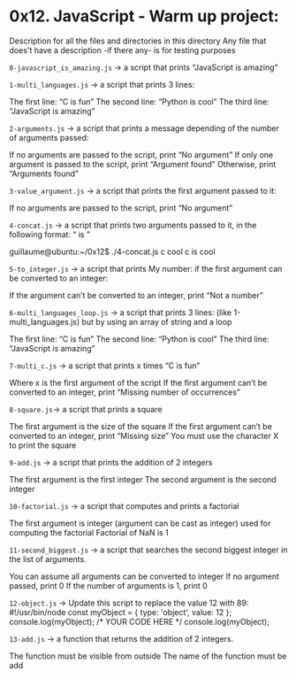 
# 0x12. JavaScript - Warm up project:

[](https://github.com/alaahamed1/alx-higher_level_programming/tree/main/0x12-javascript-warm_up#0x12-javascript---warm-up-project)

Description for all the files and directories in this directory Any file that does't have a description -if there any- is for testing purposes

`0-javascript_is_amazing.js`  -> a script that prints “JavaScript is amazing”

`1-multi_languages.js`  -> a script that prints 3 lines:

The first line: “C is fun” The second line: “Python is cool” The third line: “JavaScript is amazing”

`2-arguments.js`  -> a script that prints a message depending of the number of arguments passed:

If no arguments are passed to the script, print “No argument” If only one argument is passed to the script, print “Argument found” Otherwise, print “Arguments found”

`3-value_argument.js`  -> a script that prints the first argument passed to it:

If no arguments are passed to the script, print “No argument”

`4-concat.js`  -> a script that prints two arguments passed to it, in the following format: “ is ”

guillaume@ubuntu:~/0x12$ ./4-concat.js c cool c is cool

`5-to_integer.js`  -> a script that prints My number: if the first argument can be converted to an integer:

If the argument can’t be converted to an integer, print “Not a number”

`6-multi_languages_loop.js`  -> a script that prints 3 lines: (like 1-multi_languages.js) but by using an array of string and a loop

The first line: “C is fun” The second line: “Python is cool” The third line: “JavaScript is amazing”

`7-multi_c.js`  -> a script that prints x times “C is fun”

Where x is the first argument of the script If the first argument can’t be converted to an integer, print “Missing number of occurrences”

`8-square.js`-> a script that prints a square

The first argument is the size of the square If the first argument can’t be converted to an integer, print “Missing size” You must use the character X to print the square

`9-add.js`  -> a script that prints the addition of 2 integers

The first argument is the first integer The second argument is the second integer

`10-factorial.js`  -> a script that computes and prints a factorial

The first argument is integer (argument can be cast as integer) used for computing the factorial Factorial of NaN is 1

`11-second_biggest.js`  -> a script that searches the second biggest integer in the list of arguments.

You can assume all arguments can be converted to integer If no argument passed, print 0 If the number of arguments is 1, print 0

`12-object.js`  -> Update this script to replace the value 12 with 89: #!/usr/bin/node const myObject = { type: 'object', value: 12 }; console.log(myObject); /* YOUR CODE HERE */ console.log(myObject);

`13-add.js`  -> a function that returns the addition of 2 integers.

The function must be visible from outside The name of the function must be add